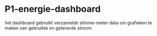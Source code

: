 # P1-energie-dashboard
het dashboard gebruikt verzamelde slimme-meter data om grafieken te maken van gebruikte en geleverde stroom
